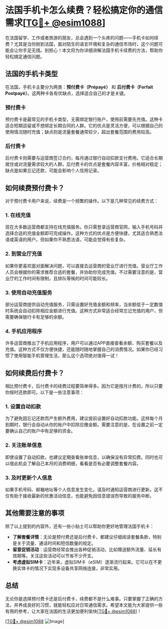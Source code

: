 # 法国手机卡怎么续费？轻松搞定你的通信需求[[TG💪+ @esim1088](https://t.me/s/esim1088)]

在法国留学、工作或者旅游的朋友，总会遇到一个头疼的问题——手机卡如何续费？尤其是当你刚到法国，面对陌生的语言环境和复杂的通信市场时，这个问题可能会让你手足无措。别担心！本文将为你详细讲解法国手机卡续费的方法，帮助你轻松搞定通信问题。

## 法国的手机卡类型

在法国，手机卡主要分为两类：**预付费卡（Prépayé）** 和 **后付费卡（Forfait Postpayé）**。这两种卡各有优缺点，选择适合自己的才是关键。

### 预付费卡

预付费卡是最常见的手机卡类型，无需绑定银行账户，使用前需要先充值。这种卡适合短期逗留或不想绑定长期合同的人群。它的优点是灵活方便，可以根据自己的使用情况随时充值；缺点则是流量套餐通常较少，超出套餐范围的费用较高。

### 后付费卡

后付费卡则需要与运营商签订合约，每月通过银行自动扣款支付费用。它适合长期居住或对流量需求较大的人群。后付费卡的优点是套餐内容丰富，价格相对稳定；缺点是如果忘记还款，可能会影响个人信用记录。

## 如何续费预付费卡？

对于预付费卡用户来说，续费是一个频繁的操作。以下是几种常见的续费方式：

### 1. 在线充值

现在大多数运营商都支持在线充值服务。你只需登录运营商官网，输入手机号码并选择合适的充值金额即可完成操作。这种方式的优点是方便快捷，尤其适合熟悉法语或英语的用户。但如果你不熟悉法语，可能会觉得有些复杂。

### 2. 到营业厅充值

如果你更喜欢面对面解决问题，可以直接去运营商的营业厅进行充值。营业厅工作人员会根据你的需求推荐合适的套餐，并协助你完成充值。不过需要注意的是，营业厅的工作时间有限制，且排队等候的时间可能较长。

### 3. 使用自动充值服务

部分运营商提供自动充值服务，只需设置好充值金额和频率，当余额低于一定数值时系统会自动扣除相应金额进行充值。这种方式非常适合经常忘记充值的用户，但需要确保银行卡有足够的余额。

### 4. 手机应用程序

许多运营商推出了手机应用程序，用户可以通过APP直接查看余额、购买套餐以及充值。这种方式不仅方便快捷，还能随时随地掌握自己的消费情况。如果你已经习惯了使用智能手机管理生活，那么这个选项绝对值得一试！

## 如何续费后付费卡？

相比预付费卡，后付费卡的续费过程要简单得多。因为它是按月计费的，所以只要你按时还款即可。以下是一些注意事项：

### 1. 设置自动扣款

为了避免因忘记还款而产生额外费用，建议提前设置好自动扣款功能。这样每个月到期时，银行会自动从你的账户中扣除应缴金额。需要注意的是，在设置之前一定要确认自己的账户中有足够的资金。

### 2. 关注账单信息

即使设置了自动扣款，也建议定期查看账单信息，以确保没有异常扣费。同时也可以借此机会了解自己本月的消费明细，看看是否有必要调整套餐内容。

### 3. 及时更新个人信息

如果手机号码、邮箱地址等个人信息发生变化，请及时通知运营商进行更新。这不仅有助于接收最新的优惠活动信息，也能避免因信息错误而导致的服务中断。

## 其他需要注意的事项

除了以上提到的内容外，还有一些小贴士可以帮助你更好地管理法国手机卡：

- **了解套餐详情**：无论是预付费还是后付费卡，都建议仔细阅读套餐条款，特别是关于流量、通话时间和短信数量的规定。
- **留意促销活动**：运营商经常会推出各种促销活动，比如赠送额外流量、延长有效期等。关注这些活动可以节省不少开支。
- **考虑虚拟SIM卡**：近年来，虚拟SIM卡（eSIM）逐渐流行起来。它可以在不更换实体卡的情况下实现多设备共享网络连接，非常实用。

## 总结

无论你是选择预付费卡还是后付费卡，续费都不是什么难事。只要掌握了正确的方法，并养成良好的习惯，就能轻松应对日常通信需求。希望本文能为大家提供一些有用的参考，让大家在法国的生活更加便利愉快[[TG💪+ @esim1088](https://t.me/s/esim1088)]！

[[TG💪+ @esim1088](https://t.me/s/esim1088) ![Image](https://i.postimg.cc/4NQfJmqS/Snipaste-2025-05-13-00-14-12.png)]